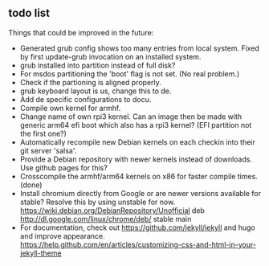 ## todo list

Things that could be improved in the future:

- Generated grub config shows too many entries from local system.
  Fixed by first update-grub invocation on an installed system.
- grub installed into partition instead of full disk?
- For msdos partitioning the 'boot' flag is not set. (No real problem.)
- Check if the partioning is aligned properly.
- grub keyboard layout is us, change this to de.
- Add de specific configurations to docu.
- Compile own kernel for armhf.
- Change name of own rpi3 kernel. Can an image then be made with
  generic arm64 efi boot which also has a rpi3 kernel?
  (EFI partition not the first one?)
- Automatically recompile new Debian kernels on each checkin into their
  git server 'salsa'.
- Provide a Debian repository with newer kernels instead of downloads.
  Use github pages for this?
- Crosscompile the armhf/arm64 kernels on x86 for faster compile times. (done)
- Install chromium directly from Google or are newer versions
  available for stable? Resolve this by using unstable for now.
  https://wiki.debian.org/DebianRepository/Unofficial
  deb http://dl.google.com/linux/chrome/deb/ stable main
- For documentation, check out https://github.com/jekyll/jekyll and hugo
  and improve appearance.
  https://help.github.com/en/articles/customizing-css-and-html-in-your-jekyll-theme

